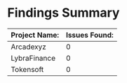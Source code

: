 

# Findings Summary

| Project Name:                | Issues Found: |
| ---------------------------- | ------------- |
| Arcadexyz                    | 0             |
| LybraFinance                 | 0             |
| Tokensoft                    | 0             |
